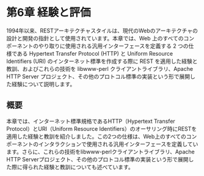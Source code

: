# 第6章 経験と評価

1994年以来、RESTアーキテクチャスタイルは、現代のWebのアーキテクチャの設計と開発の指針として使用されています。本章では、Web 上のすべてのコンポーネントのやり取りに使用される汎用インターフェースを定義する 2 つの仕様である Hypertext Transfer Protocol (HTTP) と Uniform Resource Identifiers (URI) のインターネット標準を作成する際に REST を適用した経験と教訓、およびこれらの技術を libwww-perl クライアントライブラリ、Apache HTTP Server プロジェクト、その他のプロトコル標準の実装という形で展開した経験について説明します。

## 概要

本章では、インターネット標準規格であるHTTP（Hypertext Transfer Protocol）とURI（Uniform Resource Identifiers）のオーサリング時にRESTを適用した経験と教訓を紹介しました。この2つの仕様は、Web上のすべてのコンポーネントのインタラクションで使用される汎用インターフェースを定義しています。さらに、これらの技術をlibwww-perlクライアントライブラリ、Apache HTTP Serverプロジェクト、その他のプロトコル標準の実装という形で展開した際に得られた経験と教訓についても述べています。
